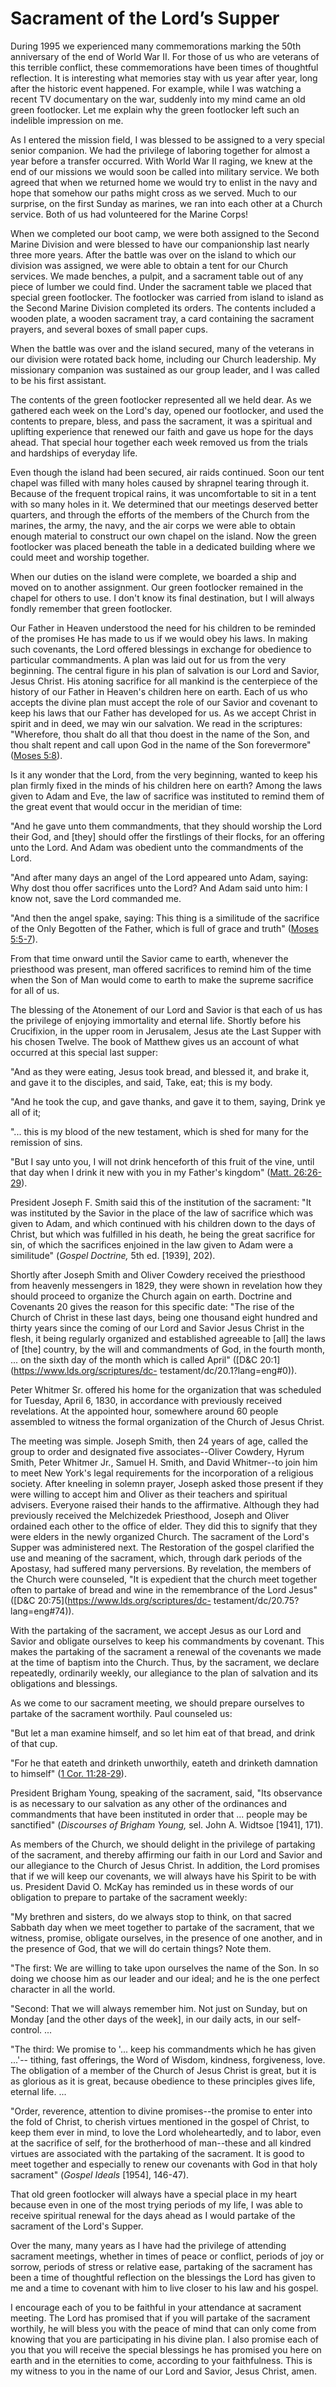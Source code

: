 # Sacrament of the Lord’s Supper

During 1995 we experienced many commemorations marking the 50th anniversary of
the end of World War II. For those of us who are veterans of this terrible
conflict, these commemorations have been times of thoughtful reflection. It is
interesting what memories stay with us year after year, long after the
historic event happened. For example, while I was watching a recent TV
documentary on the war, suddenly into my mind came an old green footlocker.
Let me explain why the green footlocker left such an indelible impression on
me.

As I entered the mission field, I was blessed to be assigned to a very special
senior companion. We had the privilege of laboring together for almost a year
before a transfer occurred. With World War II raging, we knew at the end of
our missions we would soon be called into military service. We both agreed
that when we returned home we would try to enlist in the navy and hope that
somehow our paths might cross as we served. Much to our surprise, on the first
Sunday as marines, we ran into each other at a Church service. Both of us had
volunteered for the Marine Corps!

When we completed our boot camp, we were both assigned to the Second Marine
Division and were blessed to have our companionship last nearly three more
years. After the battle was over on the island to which our division was
assigned, we were able to obtain a tent for our Church services. We made
benches, a pulpit, and a sacrament table out of any piece of lumber we could
find. Under the sacrament table we placed that special green footlocker. The
footlocker was carried from island to island as the Second Marine Division
completed its orders. The contents included a wooden plate, a wooden sacrament
tray, a card containing the sacrament prayers, and several boxes of small
paper cups.

When the battle was over and the island secured, many of the veterans in our
division were rotated back home, including our Church leadership. My
missionary companion was sustained as our group leader, and I was called to be
his first assistant.

The contents of the green footlocker represented all we held dear. As we
gathered each week on the Lord's day, opened our footlocker, and used the
contents to prepare, bless, and pass the sacrament, it was a spiritual and
uplifting experience that renewed our faith and gave us hope for the days
ahead. That special hour together each week removed us from the trials and
hardships of everyday life.

Even though the island had been secured, air raids continued. Soon our tent
chapel was filled with many holes caused by shrapnel tearing through it.
Because of the frequent tropical rains, it was uncomfortable to sit in a tent
with so many holes in it. We determined that our meetings deserved better
quarters, and through the efforts of the members of the Church from the
marines, the army, the navy, and the air corps we were able to obtain enough
material to construct our own chapel on the island. Now the green footlocker
was placed beneath the table in a dedicated building where we could meet and
worship together.

When our duties on the island were complete, we boarded a ship and moved on to
another assignment. Our green footlocker remained in the chapel for others to
use. I don't know its final destination, but I will always fondly remember
that green footlocker.

Our Father in Heaven understood the need for his children to be reminded of
the promises He has made to us if we would obey his laws. In making such
covenants, the Lord offered blessings in exchange for obedience to particular
commandments. A plan was laid out for us from the very beginning. The central
figure in his plan of salvation is our Lord and Savior, Jesus Christ. His
atoning sacrifice for all mankind is the centerpiece of the history of our
Father in Heaven's children here on earth. Each of us who accepts the divine
plan must accept the role of our Savior and covenant to keep his laws that our
Father has developed for us. As we accept Christ in spirit and in deed, we may
win our salvation. We read in the scriptures: "Wherefore, thou shalt do all
that thou doest in the name of the Son, and thou shalt repent and call upon
God in the name of the Son forevermore" ([Moses
5:8](https://www.lds.org/scriptures/pgp/moses/5.8?lang=eng#7)).

Is it any wonder that the Lord, from the very beginning, wanted to keep his
plan firmly fixed in the minds of his children here on earth? Among the laws
given to Adam and Eve, the law of sacrifice was instituted to remind them of
the great event that would occur in the meridian of time:

"And he gave unto them commandments, that they should worship the Lord their
God, and [they] should offer the firstlings of their flocks, for an offering
unto the Lord. And Adam was obedient unto the commandments of the Lord.

"And after many days an angel of the Lord appeared unto Adam, saying: Why dost
thou offer sacrifices unto the Lord? And Adam said unto him: I know not, save
the Lord commanded me.

"And then the angel spake, saying: This thing is a similitude of the sacrifice
of the Only Begotten of the Father, which is full of grace and truth" ([Moses
5:5-7](https://www.lds.org/scriptures/pgp/moses/5.5-7?lang=eng#4)).

From that time onward until the Savior came to earth, whenever the priesthood
was present, man offered sacrifices to remind him of the time when the Son of
Man would come to earth to make the supreme sacrifice for all of us.

The blessing of the Atonement of our Lord and Savior is that each of us has
the privilege of enjoying immortality and eternal life. Shortly before his
Crucifixion, in the upper room in Jerusalem, Jesus ate the Last Supper with
his chosen Twelve. The book of Matthew gives us an account of what occurred at
this special last supper:

"And as they were eating, Jesus took bread, and blessed it, and brake it, and
gave it to the disciples, and said, Take, eat; this is my body.

"And he took the cup, and gave thanks, and gave it to them, saying, Drink ye
all of it;

"... this is my blood of the new testament, which is shed for many for the
remission of sins.

"But I say unto you, I will not drink henceforth of this fruit of the vine,
until that day when I drink it new with you in my Father's kingdom" ([Matt.
26:26-29](https://www.lds.org/scriptures/nt/matt/26.26-29?lang=eng#25)).

President Joseph F. Smith said this of the institution of the sacrament: "It
was instituted by the Savior in the place of the law of sacrifice which was
given to Adam, and which continued with his children down to the days of
Christ, but which was fulfilled in his death, he being the great sacrifice for
sin, of which the sacrifices enjoined in the law given to Adam were a
similitude" (_Gospel Doctrine,_ 5th ed. [1939], 202).

Shortly after Joseph Smith and Oliver Cowdery received the priesthood from
heavenly messengers in 1829, they were shown in revelation how they should
proceed to organize the Church again on earth. Doctrine and Covenants 20 gives
the reason for this specific date: "The rise of the Church of Christ in these
last days, being one thousand eight hundred and thirty years since the coming
of our Lord and Savior Jesus Christ in the flesh, it being regularly organized
and established agreeable to [all] the laws of [the] country, by the will and
commandments of God, in the fourth month, ... on the sixth day of the month
which is called April" ([D&amp;C 20:1](https://www.lds.org/scriptures/dc-
testament/dc/20.1?lang=eng#0)).

Peter Whitmer Sr. offered his home for the organization that was scheduled for
Tuesday, April 6, 1830, in accordance with previously received revelations. At
the appointed hour, somewhere around 60 people assembled to witness the formal
organization of the Church of Jesus Christ.

The meeting was simple. Joseph Smith, then 24 years of age, called the group
to order and designated five associates--Oliver Cowdery, Hyrum Smith, Peter
Whitmer Jr., Samuel H. Smith, and David Whitmer--to join him to meet New
York's legal requirements for the incorporation of a religious society. After
kneeling in solemn prayer, Joseph asked those present if they were willing to
accept him and Oliver as their teachers and spiritual advisers. Everyone
raised their hands to the affirmative. Although they had previously received
the Melchizedek Priesthood, Joseph and Oliver ordained each other to the
office of elder. They did this to signify that they were elders in the newly
organized Church. The sacrament of the Lord's Supper was administered next.
The Restoration of the gospel clarified the use and meaning of the sacrament,
which, through dark periods of the Apostasy, had suffered many perversions. By
revelation, the members of the Church were counseled, "It is expedient that
the church meet together often to partake of bread and wine in the remembrance
of the Lord Jesus" ([D&amp;C 20:75](https://www.lds.org/scriptures/dc-
testament/dc/20.75?lang=eng#74)).

With the partaking of the sacrament, we accept Jesus as our Lord and Savior
and obligate ourselves to keep his commandments by covenant. This makes the
partaking of the sacrament a renewal of the covenants we made at the time of
baptism into the Church. Thus, by the sacrament, we declare repeatedly,
ordinarily weekly, our allegiance to the plan of salvation and its obligations
and blessings.

As we come to our sacrament meeting, we should prepare ourselves to partake of
the sacrament worthily. Paul counseled us:

"But let a man examine himself, and so let him eat of that bread, and drink of
that cup.

"For he that eateth and drinketh unworthily, eateth and drinketh damnation to
himself" ([1 Cor.
11:28-29](https://www.lds.org/scriptures/nt/1-cor/11.28-29?lang=eng#27)).

President Brigham Young, speaking of the sacrament, said, "Its observance is
as necessary to our salvation as any other of the ordinances and commandments
that have been instituted in order that ... people may be sanctified"
(_Discourses of Brigham Young,_ sel. John A. Widtsoe [1941], 171).

As members of the Church, we should delight in the privilege of partaking of
the sacrament, and thereby affirming our faith in our Lord and Savior and our
allegiance to the Church of Jesus Christ. In addition, the Lord promises that
if we will keep our covenants, we will always have his Spirit to be with us.
President David O. McKay has reminded us in these words of our obligation to
prepare to partake of the sacrament weekly:

"My brethren and sisters, do we always stop to think, on that sacred Sabbath
day when we meet together to partake of the sacrament, that we witness,
promise, obligate ourselves, in the presence of one another, and in the
presence of God, that we will do certain things? Note them.

"The first: We are willing to take upon ourselves the name of the Son. In so
doing we choose him as our leader and our ideal; and he is the one perfect
character in all the world.

"Second: That we will always remember him. Not just on Sunday, but on Monday
[and the other days of the week], in our daily acts, in our self-control. ...

"The third: We promise to '... keep his commandments which he has given ...'--
tithing, fast offerings, the Word of Wisdom, kindness, forgiveness, love. The
obligation of a member of the Church of Jesus Christ is great, but it is as
glorious as it is great, because obedience to these principles gives life,
eternal life. ...

"Order, reverence, attention to divine promises--the promise to enter into the
fold of Christ, to cherish virtues mentioned in the gospel of Christ, to keep
them ever in mind, to love the Lord wholeheartedly, and to labor, even at the
sacrifice of self, for the brotherhood of man--these and all kindred virtues
are associated with the partaking of the sacrament. It is good to meet
together and especially to renew our covenants with God in that holy
sacrament" (_Gospel Ideals_ [1954], 146-47).

That old green footlocker will always have a special place in my heart because
even in one of the most trying periods of my life, I was able to receive
spiritual renewal for the days ahead as I would partake of the sacrament of
the Lord's Supper.

Over the many, many years as I have had the privilege of attending sacrament
meetings, whether in times of peace or conflict, periods of joy or sorrow,
periods of stress or relative ease, partaking of the sacrament has been a time
of thoughtful reflection on the blessings the Lord has given to me and a time
to covenant with him to live closer to his law and his gospel.

I encourage each of you to be faithful in your attendance at sacrament
meeting. The Lord has promised that if you will partake of the sacrament
worthily, he will bless you with the peace of mind that can only come from
knowing that you are participating in his divine plan. I also promise each of
you that you will receive the special blessings he has promised you here on
earth and in the eternities to come, according to your faithfulness. This is
my witness to you in the name of our Lord and Savior, Jesus Christ, amen.


